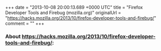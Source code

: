 +++
date = "2013-10-08 20:00:13.689 +0000 UTC"
title = "Firefox Developer Tools and Firebug (mozilla.org)"
originalUrl = "https://hacks.mozilla.org/2013/10/firefox-developer-tools-and-firebug/"
comment = ""
+++

### About https://hacks.mozilla.org/2013/10/firefox-developer-tools-and-firebug/:



